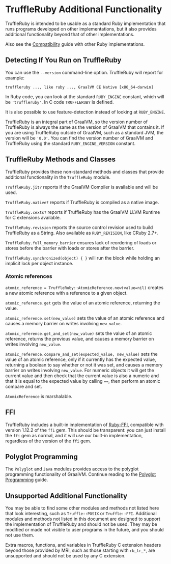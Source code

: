 # TruffleRuby Additional Functionality

TruffleRuby is intended to be usable as a standard Ruby implementation that runs
programs developed on other implementations, but it also provides additional
functionality beyond that of other implementations.

Also see the [Compatibility](compatibility.md) guide with
other Ruby implementations.

## Detecting If You Run on TruffleRuby

You can use the `--version` command-line option. TruffleRuby will report for
example:

```
truffleruby ..., like ruby ..., GraalVM CE Native [x86_64-darwin]
```

In Ruby code, you can look at the standard `RUBY_ENGINE` constant, which will be
`'truffleruby'`. In C code `TRUFFLERUBY` is defined.

It is also possible to use feature-detection instead of looking at
`RUBY_ENGINE`.

TruffleRuby is an integral part of GraalVM, so the version number of TruffleRuby
is always the same as the version of GraalVM that contains it. If you are using
TruffleRuby outside of GraalVM, such as a standard JVM, the version will be
`'0.0'`. You can find the version number of GraalVM and TruffleRuby using the
standard `RUBY_ENGINE_VERSION` constant.

## TruffleRuby Methods and Classes

TruffleRuby provides these non-standard methods and classes that provide
additional functionality in the `TruffleRuby` module.

`TruffleRuby.jit?` reports if the GraalVM Compiler is available and will be
used.

`TruffleRuby.native?` reports if TruffleRuby is compiled as a native image.

`TruffleRuby.cexts?` reports if TruffleRuby has the GraalVM LLVM Runtime for C
extensions available.

`TruffleRuby.revision` reports the source control revision used to build
TruffleRuby as a String. Also available as `RUBY_REVISION`, like CRuby 2.7+.

`TruffleRuby.full_memory_barrier` ensures lack of reordering of loads or stores
before the barrier with loads or stores after the barrier.

`TruffleRuby.synchronized(object) { }` will run the block while holding an
implicit lock per object instance.

### Atomic references

`atomic_reference = TruffleRuby::AtomicReference.new(value=nil)` creates a new
atomic reference with a reference to a given object.

`atomic_reference.get` gets the value of an atomic reference, returning the
value.

`atomic_reference.set(new_value)` sets the value of an atomic reference and
causes a memory barrier on writes involving `new_value`.

`atomic_reference.get_and_set(new_value)` sets the value of an atomic reference,
returns the previous value, and causes a memory barrier on writes involving
`new_value`.

`atomic_reference.compare_and_set(expected_value, new_value)` sets the value
of an atomic reference, only if it currently has the expected value, returning
a boolean to say whether or not it was set, and causes a memory barrier on
writes involving `new_value`. For numeric objects it will get the current
value and then check that the current value is also a numeric and that it is
equal to the expected value by calling `==`, then perform an atomic compare
and set.

`AtomicReference` is marshalable.

## FFI

TruffleRuby includes a built-in implementation of [Ruby-FFI](https://github.com/ffi/ffi),
compatible with version 1.12.2 of the `ffi` gem. This should be transparent: you can
just install the `ffi` gem as normal, and it will use our built-in implementation,
regardless of the version of the `ffi` gem.

## Polyglot Programming

The `Polyglot` and `Java` modules provides access to the polyglot programming
functionality of GraalVM. Continue reading to the [Polyglot Programming](polyglot.md) guide.

## Unsupported Additional Functionality

You may be able to find some other modules and methods not listed here that look
interesting, such as `Truffle::POSIX` or `Truffle::FFI`. Additional modules and
methods not listed in this document are designed to support the implementation
of TruffleRuby and should not be used. They may be modified or made not visible
to user programs in the future, and you should not use them.

Extra macros, functions, and variables in TruffleRuby C extension headers
beyond those provided by MRI, such as those starting with `rb_tr_*`, are
unsupported and should not be used by any C extension.
